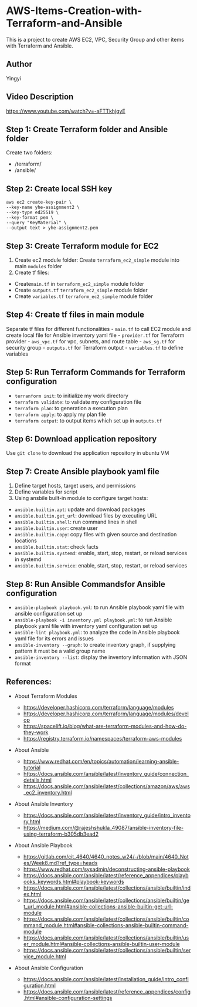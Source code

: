 # AWS-Items-Creation-with-Terraform-and-Ansible
This is a project to create AWS EC2, VPC, Security Group and other items with Terraform and Ansible.

## Author
Yingyi

## Video Description
https://www.youtube.com/watch?v=-aFTTkhjqyE

## Step 1: Create Terraform folder and Ansible folder
Create two folders:
- /terraform/
- /ansible/

## Step 2: Create local SSH key
```
aws ec2 create-key-pair \
--key-name yhe-assignment2 \
--key-type ed25519 \
--key-format pem \
--query "KeyMaterial" \
--output text > yhe-assignment2.pem
```

## Step 3: Create Terraform module for EC2
1. Create ec2 module folder: 
  Create `terraform_ec2_simple` module into main `modules` folder
2. Create tf files:
  - Create`main.tf` in `terraform_ec2_simple` module folder
  - Create `outputs.tf` `terraform_ec2_simple` module folder
  - Create `variables.tf` `terraform_ec2_simple` module folder

## Step 4: Create tf files in main module
Separate tf files for different functionalities
    - `main.tf` to call EC2 module and create local file for Ansible inventory yaml file
    - `provider.tf` for Terraform provider
    - `aws_vpc.tf` for vpc, subnets, and route table
    - `aws_sg.tf` for security group
    - `outputs.tf` for Terraform output
    - `variables.tf` to define variables

## Step 5: Run Terraform Commands for Terraform configuration
- `terranform init`: to initialize my work directory
- `terraform validate`: to validate my configuration file
- `terraform plan`: to generation a execution plan
- `terraform apply`: to apply my plan file
- `terraform output`: to output items which set up in `outputs.tf`

## Step 6: Download application repository
Use `git clone` to download the application repository in ubuntu VM

## Step 7: Create Ansible playbook yaml file
1. Define target hosts, target users, and permissions
2. Define variables for script
3. Using ansbile built-in module to configure target hosts:
  - `ansible.builtin.apt`: update and download packages
  - `ansible.builtin.get_url`: download files by executing URL
  - `ansible.builtin.shell`: run command lines in shell
  - `ansible.builtin.user`: create user
  - `ansible.builtin.copy`: copy files with given source and destination locations
  - `ansible.builtin.stat`: check facts
  - `ansible.builtin.systemd`: enable, start, stop, restart, or reload services in systemd
  - `ansible.builtin.service`: enable, start, stop, restart, or reload services


## Step 8: Run Ansible Commandsfor Ansible configuration
- `ansible-playbook playbook.yml`: to run Ansible playbook yaml file with ansible configuration set up
- `ansible-playbook -i inventory.yml playbook.yml`: to run Ansible playbook yaml file with inventory yaml configuration set up
- `ansible-lint playbook.yml`: to analyze the code in Ansible playbook yaml file for its errors and issues
- `ansible-inventory --graph`: to create inventory graph, if supplying pattern it must be a valid group name
- `ansible-inventory --list`: display the inventory information with JSON format

## References:
- About Terraform Modules
    - https://developer.hashicorp.com/terraform/language/modules
    - https://developer.hashicorp.com/terraform/language/modules/develop
    - https://spacelift.io/blog/what-are-terraform-modules-and-how-do-they-work
    - https://registry.terraform.io/namespaces/terraform-aws-modules

- About Ansible
    - https://www.redhat.com/en/topics/automation/learning-ansible-tutorial
    - https://docs.ansible.com/ansible/latest/inventory_guide/connection_details.html
    - https://docs.ansible.com/ansible/latest/collections/amazon/aws/aws_ec2_inventory.html

- About Ansible Inventory
    - https://docs.ansible.com/ansible/latest/inventory_guide/intro_inventory.html
    - https://medium.com/@rajeshshukla_49087/ansible-inventory-file-using-terraform-b305db3ead2

- About Ansible Playbook
    - https://gitlab.com/cit_4640/4640_notes_w24/-/blob/main/4640_Notes/Week8.md?ref_type=heads
    - https://www.redhat.com/sysadmin/deconstructing-ansible-playbook
    - https://docs.ansible.com/ansible/latest/reference_appendices/playbooks_keywords.html#playbook-keywords
    - https://docs.ansible.com/ansible/latest/collections/ansible/builtin/index.html
    - https://docs.ansible.com/ansible/latest/collections/ansible/builtin/get_url_module.html#ansible-collections-ansible-builtin-get-url-module
    - https://docs.ansible.com/ansible/latest/collections/ansible/builtin/command_module.html#ansible-collections-ansible-builtin-command-module
    - https://docs.ansible.com/ansible/latest/collections/ansible/builtin/user_module.html#ansible-collections-ansible-builtin-user-module
    - https://docs.ansible.com/ansible/latest/collections/ansible/builtin/service_module.html

- About Ansible Configuration
    - https://docs.ansible.com/ansible/latest/installation_guide/intro_configuration.html
    - https://docs.ansible.com/ansible/latest/reference_appendices/config.html#ansible-configuration-settings
